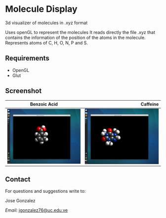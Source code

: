 # Molecule Display

3d visualizer of molecules in .xyz format

Uses openGL to represent the molecules
It reads directly the file .xyz that contains the information of the position of the atoms in the molecule.
Represents atoms of C, H, O, N, P and S.

## Requirements
* OpenGL
* Glut

## Screenshot

|Benzoic Acid|Caffeine|
|------|----:|
|![Imgur](https://github.com/jsgonzlez661/Molecule-Display/blob/master/Screenshot/Screenshot_1.png)|![Imgur](https://github.com/jsgonzlez661/Molecule-Display/blob/master/Screenshot/Screenshot_2.png)|


## Contact

For questions and suggestions write to:

Jose Gonzalez

_Email:_ <jgonzalez76@uc.edu.ve>
